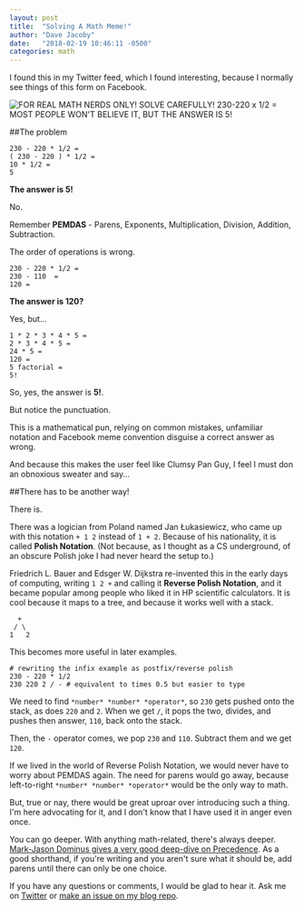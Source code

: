 ```yaml
---
layout: post
title:  "Solving A Math Meme!"
author: "Dave Jacoby"
date:   "2018-02-19 10:46:11 -0500"
categories: math
---
```


I found this in my Twitter feed, which I found interesting, because I normally see things of this form on Facebook.

![FOR REAL MATH NERDS ONLY! 
SOLVE CAREFULLY! 
230-220 x 1/2 =
MOST PEOPLE WON'T BELIEVE IT, BUT THE ANSWER IS 5!](/images/five.jpg)

##The problem

    230 - 220 * 1/2 =
    ( 230 - 220 ) * 1/2 =
    10 * 1/2 =
    5

**The answer is 5!**

No.

Remember **PEMDAS** - Parens, Exponents, Multiplication, Division, Addition, Subtraction. 

The order of operations is wrong.

    230 - 220 * 1/2 =
    230 - 110  =
    120 =

**The answer is 120?**

Yes, but...

    1 * 2 * 3 * 4 * 5 =
    2 * 3 * 4 * 5 =
    24 * 5 =
    120 =
    5 factorial =
    5!

So, yes, the answer is **5!**.

But notice the punctuation.

This is a mathematical pun, relying on common mistakes, unfamiliar notation and Facebook meme convention disguise a correct answer as wrong.

And because this makes the user feel like Clumsy Pan Guy, I feel I must don an obnoxious sweater and say...

##There has to be another way!

There is. 

There was a logician from Poland named Jan Łukasiewicz, who came up with this notation `+ 1 2` instead of `1 + 2`. Because of his nationality, it is called **Polish Notation**. (Not because, as I thought as a CS underground, of an obscure Polish joke I had never heard the setup to.)

Friedrich L. Bauer and Edsger W. Dijkstra re-invented this in the early days of computing, writing `1 2 +` and calling it **Reverse Polish Notation**, and it became popular among people who liked it in HP scientific calculators. It is cool because it maps to a tree, and because it works well with a stack. 

``` 
  +
 / \
1   2
```

This becomes more useful in later examples. 

    # rewriting the infix example as postfix/reverse polish 
    230 - 220 * 1/2    
    230 220 2 / - # equivalent to times 0.5 but easier to type

We need to find `*number* *number* *operator*`, so `230` gets pushed onto the stack, as does `220` and `2`. When we get `/`, it pops the two, divides, and pushes then answer, `110`, back onto the stack.

Then, the `-` operator comes, we pop `230` and `110`. Subtract them and we get `120`.  

If we lived in the world of Reverse Polish Notation, we would never have to worry about PEMDAS again. The need for parens would go away, because left-to-right `*number* *number* *operator*` would be the only way to math.

But, true or nay, there would be great uproar over introducing such a thing. I'm here advocating for it, and I don't know that I have used it in anger even once.

You can go deeper. With anything math-related, there's always deeper. [Mark-Jason Dominus gives a very good deep-dive on Precedence](https://perl.plover.com/FAQs/Precedence.html). As a good shorthand, if you're writing and you aren't sure what it should be, add parens until there can only be one choice.

If you have any questions or comments, I would be glad to hear it. Ask me on [Twitter](https://twitter.com/jacobydave) or [make an issue on my blog repo](https://github.com/jacoby/jacoby.github.io).


